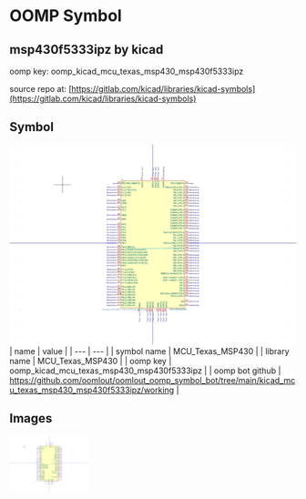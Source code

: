 # OOMP Symbol  
## msp430f5333ipz  by kicad  
  
oomp key: oomp_kicad_mcu_texas_msp430_msp430f5333ipz  
  
source repo at: [https://gitlab.com/kicad/libraries/kicad-symbols](https://gitlab.com/kicad/libraries/kicad-symbols)  
## Symbol  
  
[![working.png](working_600.png)](working.png)  
| name | value | 
| --- | --- | 
| symbol name | MCU_Texas_MSP430 | 
| library name | MCU_Texas_MSP430 | 
| oomp key | oomp_kicad_mcu_texas_msp430_msp430f5333ipz | 
| oomp bot github | https://github.com/oomlout/oomlout_oomp_symbol_bot/tree/main/kicad_mcu_texas_msp430_msp430f5333ipz/working | 
## Images  
  
[![working.png](working_140.png)](working.png)  
